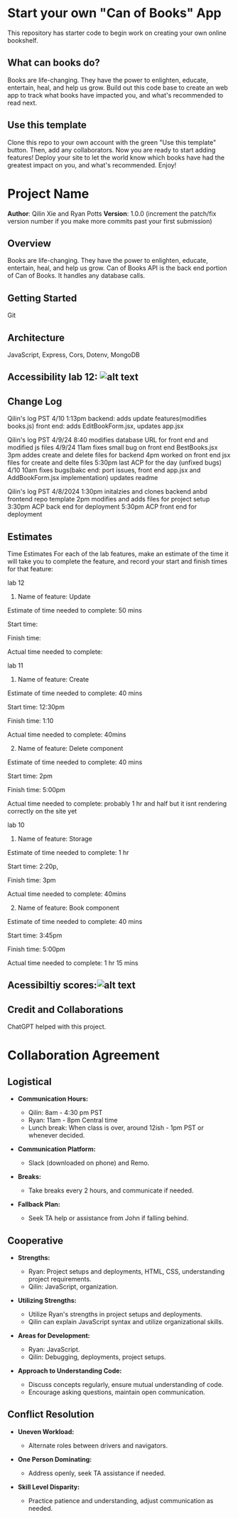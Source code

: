# Start your own "Can of Books" App

This repository has starter code to begin work on creating your own online bookshelf.

## What can books do?

Books are life-changing. They have the power to enlighten, educate, entertain, heal, and help us grow. Build out this code base to create an web app to track what books have impacted you, and what's recommended to read next.

## Use this template

Clone this repo to your own account with the green "Use this template" button. Then, add any collaborators. Now you are ready to start adding features! Deploy your site to let the world know which books have had the greatest impact on you, and what's recommended. Enjoy!


# Project Name

**Author**: Qilin Xie and Ryan Potts
**Version**: 1.0.0 (increment the patch/fix version number if you make more commits past your first submission)

## Overview
Books are life-changing. They have the power to enlighten, educate, entertain, heal, and help us grow. Can of Books API is the back end portion of Can of Books. It handles any database calls.

## Getting Started
Git 

## Architecture
JavaScript, Express, Cors, Dotenv, MongoDB

## Accessibility lab 12: ![alt text](image-1.png)

## Change Log
Qilin's log PST
4/10 1:13pm backend: adds update features(modifies books.js)
front end: adds EditBookForm.jsx, updates app.jsx 


Qilin's log PST 
4/9/24 8:40 modifies database URL for front end and modified js files
4/9/24 11am fixes small bug on front end BestBooks.jsx
3pm addes create and delete files for backend
4pm worked on front end jsx files for create and delte files
5:30pm last ACP for the day (unfixed bugs)
4/10 10am fixes bugs(bakc end: port issues, front end app.jsx and AddBookForm.jsx implementation)
updates readme


Qilin's log PST 
4/8/2024 1:30pm initalzies and clones backend anbd frontend repo template 
2pm modifies and adds files for project setup
3:30pm ACP back end for deployment
5:30pm ACP front end for deployment


## Estimates

Time Estimates
For each of the lab features, make an estimate of the time it will take you to complete the feature, and record your start and finish times for that feature:

lab 12

1. Name of feature: Update

Estimate of time needed to complete: 50 mins

Start time: 

Finish time: 

Actual time needed to complete: 


lab 11

1. Name of feature: Create

Estimate of time needed to complete: 40 mins

Start time: 12:30pm

Finish time: 1:10

Actual time needed to complete: 40mins


2. Name of feature: Delete component

Estimate of time needed to complete: 40 mins

Start time: 2pm

Finish time: 5:00pm

Actual time needed to complete: probably 1 hr and half but it isnt rendering correctly on the site yet

lab 10
1. Name of feature: Storage

Estimate of time needed to complete: 1 hr

Start time: 2:20p,

Finish time: 3pm

Actual time needed to complete: 40mins


2. Name of feature: Book component

Estimate of time needed to complete: 40 mins

Start time: 3:45pm

Finish time: 5:00pm

Actual time needed to complete: 1 hr 15 mins


## Acessibiltiy scores:![alt text](image.png)


## Credit and Collaborations
ChatGPT helped with this project.


# Collaboration Agreement

## Logistical
- **Communication Hours:**
  - Qilin: 8am - 4:30 pm PST
  - Ryan: 11am - 8pm Central time
  - Lunch break: When class is over, around 12ish - 1pm PST or whenever decided.

- **Communication Platform:**
  - Slack (downloaded on phone) and Remo.

- **Breaks:**
  - Take breaks every 2 hours, and communicate if needed.

- **Fallback Plan:**
  - Seek TA help or assistance from John if falling behind.

## Cooperative
- **Strengths:**
  - Ryan: Project setups and deployments, HTML, CSS, understanding project requirements.
  - Qilin: JavaScript, organization.

- **Utilizing Strengths:**
  - Utilize Ryan's strengths in project setups and deployments.
  - Qilin can explain JavaScript syntax and utilize organizational skills.

- **Areas for Development:**
  - Ryan: JavaScript.
  - Qilin: Debugging, deployments, project setups.

- **Approach to Understanding Code:**
  - Discuss concepts regularly, ensure mutual understanding of code.
  - Encourage asking questions, maintain open communication.

## Conflict Resolution
- **Uneven Workload:**
  - Alternate roles between drivers and navigators.

- **One Person Dominating:**
  - Address openly, seek TA assistance if needed.

- **Skill Level Disparity:**
  - Practice patience and understanding, adjust communication as needed.
